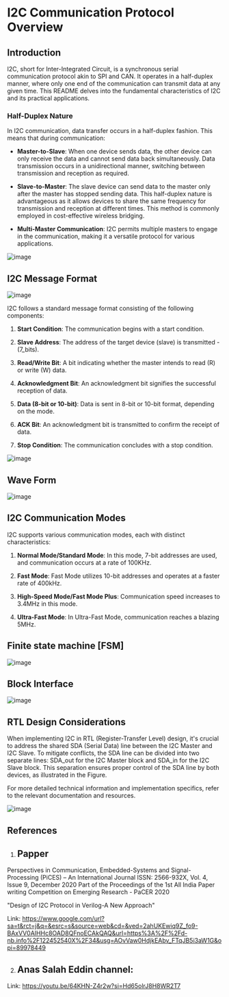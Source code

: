# I2C Communication Protocol Overview

## Introduction

I2C, short for Inter-Integrated Circuit, is a synchronous serial communication protocol akin to SPI and CAN. It operates in a half-duplex manner, where only one end of the communication can transmit data at any given time. This README delves into the fundamental characteristics of I2C and its practical applications.

### Half-Duplex Nature

In I2C communication, data transfer occurs in a half-duplex fashion. This means that during communication:

- **Master-to-Slave**: When one device sends data, the other device can only receive the data and cannot send data back simultaneously. Data transmission occurs in a unidirectional manner, switching between transmission and reception as required.

- **Slave-to-Master**: The slave device can send data to the master only after the master has stopped sending data. This half-duplex nature is advantageous as it allows devices to share the same frequency for transmission and reception at different times. This method is commonly employed in cost-effective wireless bridging.

- **Multi-Master Communication**: I2C permits multiple masters to engage in the communication, making it a versatile protocol for various applications.

![image](https://github.com/Ahmedtayel22/Digital-IC-Design/assets/105231666/7a47fbc7-2542-4738-b4df-24980871f494)



## I2C Message Format
![image](https://github.com/Ahmedtayel22/Digital-IC-Design/assets/105231666/a9af69cb-9aa4-483a-84e2-291c950a7cde)


I2C follows a standard message format consisting of the following components:

1. **Start Condition**: The communication begins with a start condition.

2. **Slave Address**: The address of the target device (slave) is transmitted - (7_bits).

3. **Read/Write Bit**: A bit indicating whether the master intends to read (R) or write (W) data.

4. **Acknowledgment Bit**: An acknowledgment bit signifies the successful reception of data.

5. **Data (8-bit or 10-bit)**: Data is sent in 8-bit or 10-bit format, depending on the mode.

6. **ACK Bit**: An acknowledgment bit is transmitted to confirm the receipt of data.

7. **Stop Condition**: The communication concludes with a stop condition.

![image](https://github.com/Ahmedtayel22/Digital-IC-Design/assets/105231666/1900e0cb-31f9-46dc-b5ec-7ca2fc3bdf82)

## Wave Form
![image](https://github.com/Ahmedtayel22/Digital-IC-Design/assets/105231666/8d6a69ec-7d23-44e6-b2e3-f62137143249)

## I2C Communication Modes

I2C supports various communication modes, each with distinct characteristics:

1. **Normal Mode/Standard Mode**: In this mode, 7-bit addresses are used, and communication occurs at a rate of 100KHz.

2. **Fast Mode**: Fast Mode utilizes 10-bit addresses and operates at a faster rate of 400kHz.

3. **High-Speed Mode/Fast Mode Plus**: Communication speed increases to 3.4MHz in this mode.

4. **Ultra-Fast Mode**: In Ultra-Fast Mode, communication reaches a blazing 5MHz.

## Finite state machine [FSM]
![image](https://github.com/Ahmedtayel22/Digital-IC-Design/assets/105231666/130bef49-84df-45f6-9eef-4fb8e132cb17)



## Block Interface
![image](https://github.com/Ahmedtayel22/Digital-IC-Design/assets/105231666/d0d34968-961a-4564-91f8-fa2723cfa753)




## RTL Design Considerations

When implementing I2C in RTL (Register-Transfer Level) design, it's crucial to address the shared SDA (Serial Data) line between the I2C Master and I2C Slave. To mitigate conflicts, the SDA line can be divided into two separate lines: SDA_out for the I2C Master block and SDA_in for the I2C Slave block. This separation ensures proper control of the SDA line by both devices, as illustrated in the Figure.

For more detailed technical information and implementation specifics, refer to the relevant documentation and resources.

![image](https://github.com/Ahmedtayel22/Digital-IC-Design/assets/105231666/c9d51a93-b4e3-4855-ac82-b167b269b0e0)

## References
1) ## Papper
Perspectives in Communication, Embedded-Systems and Signal-Processing (PiCES) – An International Journal
ISSN: 2566-932X, Vol. 4, Issue 9, December 2020
Part of the Proceedings of the 1st All India Paper writing Competition on Emerging Research - PaCER 2020

"Design of I2C Protocol in Verilog-A New 
Approach"

Link: https://www.google.com/url?sa=t&rct=j&q=&esrc=s&source=web&cd=&ved=2ahUKEwiq9Z_fo9-BAxVV0AIHHc8OAD8QFnoECAkQAQ&url=https%3A%2F%2Fd-nb.info%2F122452540X%2F34&usg=AOvVaw0HdjkEAbv_FTqJB5i3aW1G&opi=89978449

2) ## Anas Salah Eddin channel:
Link: https://youtu.be/64KHN-Z4r2w?si=Hd65olrJ8H8WR2T7





